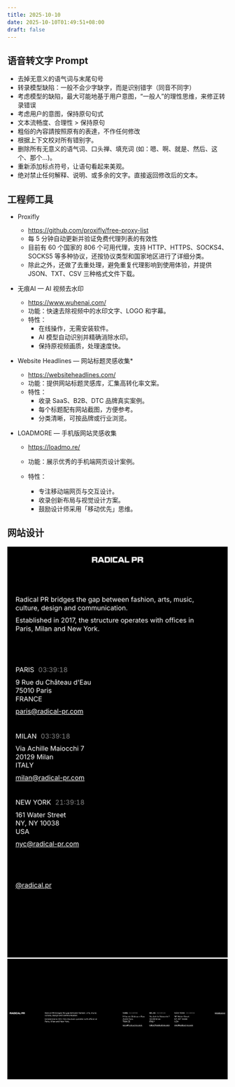 ```yaml
---
title: 2025-10-10
date: 2025-10-10T01:49:51+08:00
draft: false
---
```

## 语音转文字 Prompt
- 去掉无意义的语气词与末尾句号
- 转录模型缺陷：一般不会少字缺字，而是识别错字（同音不同字）
- 考虑模型的缺陷，最大可能地基于用户意图，“一般人”的理性思维，来修正转录错误
- 考虑用户的意图，保持原句句式
- 文本流畅度、合理性 > 保持原句
- 粗俗的內容請按照原有的表達，不作任何修改
- 根据上下文校对所有错别字。
- 删除所有无意义的语气词、口头禅、填充词 (如：嗯、啊、就是、然后、这个、那个…)。
- 重新添加标点符号，让语句看起来美观。
- 绝对禁止任何解释、说明、或多余的文字。直接返回修改后的文本。

## 工程师工具

- Proxifly
  - https://github.com/proxifly/free-proxy-list
  - 每 5 分钟自动更新并验证免费代理列表的有效性
  - 目前有 60 个国家的 806 个可用代理，支持 HTTP、HTTPS、SOCKS4、SOCKS5 等多种协议，还按协议类型和国家地区进行了详细分类。
  - 除此之外，还做了去重处理，避免重复代理影响到使用体验，并提供 JSON、TXT、CSV 三种格式文件下载。

- 无痕AI — AI 视频去水印
  - https://www.wuhenai.com/
  - 功能：快速去除视频中的水印文字、LOGO 和字幕。
  - 特性：
    - 在线操作，无需安装软件。
    - AI 模型自动识别并精确消除水印。
    - 保持原视频画质，处理速度快。

- Website Headlines — 网站标题灵感收集*
  - https://websiteheadlines.com/
  - 功能：提供网站标题灵感库，汇集高转化率文案。
  - 特性：
    - 收录 SaaS、B2B、DTC 品牌真实案例。
    - 每个标题配有网站截图，方便参考。
    - 分类清晰，可按品牌或行业浏览。

- LOADMORE — 手机版网站灵感收集

  - https://loadmo.re/

  - 功能：展示优秀的手机端网页设计案例。
  - 特性：
    - 专注移动端网页与交互设计。
    - 收录创新布局与视觉设计方案。
    - 鼓励设计师采用「移动优先」思维。

## 网站设计
![Radical PR](https://raw.githubusercontent.com/huyixi/Pics/main/uPic/Radical%20PR_20251010.png)
![Radical-PR-desktop](https://raw.githubusercontent.com/huyixi/Pics/main/uPic/Radical-PR-desktop_20251010.png)
